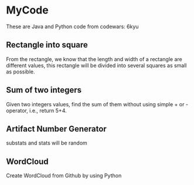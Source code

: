 # MyCode

These are Java and Python code from codewars: 6kyu

## Rectangle into square

From the rectangle, we know that the length and width of a rectangle are different values, this rectangle will be divided into several squares as small as possible.

## Sum of two integers

Given two integers values, find the sum of them without using simple + or - operator, i.e., return 5+4.

## Artifact Number Generator

substats and stats will be random

## WordCloud

Create WordCloud from Github by using Python
